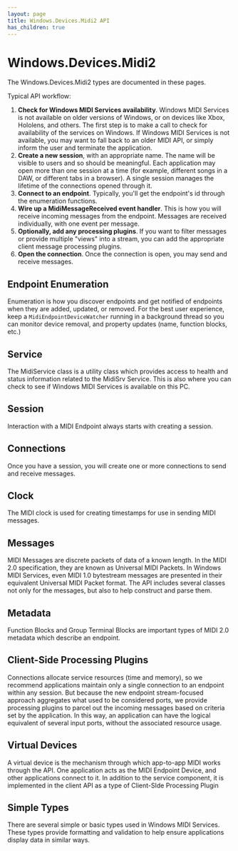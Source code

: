 ```yaml
---
layout: page
title: Windows.Devices.Midi2 API
has_children: true
---
```


# Windows.Devices.Midi2

The Windows.Devices.Midi2 types are documented in these pages.

Typical API workflow:

1. **Check for Windows MIDI Services availability**. Windows MIDI Services is not available on older versions of Windows, or on devices like Xbox, Hololens, and others. The first step is to make a call to check for availability of the services on Windows. If Windows MIDI Services is not available, you may want to fall back to an older MIDI API, or simply inform the user and terminate the application.
1. **Create a new session**, with an appropriate name. The name will be visible to users and so should be meaningful. Each application may open more than one session at a time (for example, different songs in a DAW, or different tabs in a browser). A single session manages the lifetime of the connections opened through it.
2. **Connect to an endpoint**. Typically, you'll get the endpoint's id through the enumeration functions.
3. **Wire up a MidiMessageReceived event handler**. This is how you will receive incoming messages from the endpoint. Messages are received individually, with one event per message.
4. **Optionally, add any processing plugins**. If you want to filter messages or provide multiple "views" into a stream, you can add the appropriate client message processing plugins.
5. **Open the connection**. Once the connection is open, you may send and receive messages.

## Endpoint Enumeration

Enumeration is how you discover endpoints and get notified of endpoints when they are added, updated, or removed. For the best user experience, keep a `MidiEndpointDeviceWatcher` running in a background thread so you can monitor device removal, and property updates (name, function blocks, etc.)

## Service

The MidiService class is a utility class which provides access to health and status information related to the MidiSrv Service. This is also where you can check to see if Windows MIDI Services is available on this PC.

## Session

Interaction with a MIDI Endpoint always starts with creating a session.

## Connections

Once you have a session, you will create one or more connections to send and receive messages.

## Clock

The MIDI clock is used for creating timestamps for use in sending MIDI messages.

## Messages

MIDI Messages are discrete packets of data of a known length. In the MIDI 2.0 specification, they are known as Universal MIDI Packets. In Windows MIDI Services, even MIDI 1.0 bytestream messages are presented in their equivalent Universal MIDI Packet format. The API includes several classes not only for the messages, but also to help construct and parse them.

## Metadata

Function Blocks and Group Terminal Blocks are important types of MIDI 2.0 metadata which describe an endpoint.

## Client-Side Processing Plugins

Connections allocate service resources (time and memory), so we recommend applications maintain only a single connection to an endpoint within any session. But because the new endpoint stream-focused approach aggregates what used to be considered ports, we provide processing plugins to parcel out the incoming messages based on criteria set by the application. In this way, an application can have the logical equivalent of several input ports, without the associated resource usage.

## Virtual Devices

A virtual device is the mechanism through which app-to-app MIDI works through the API. One application acts as the MIDI Endpoint Device, and other applications connect to it. In addition to the service component, it is implemented in the client API as a type of Client-SIde Processing Plugin

## Simple Types

There are several simple or basic types used in Windows MIDI Services. These types provide formatting and validation to help ensure applications display data in similar ways.

